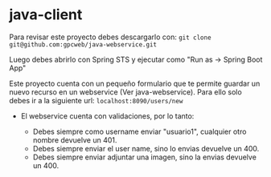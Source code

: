 # java-client

Para revisar este proyecto debes descargarlo con: ```git clone git@github.com:gpcweb/java-webservice.git```

Luego debes abrirlo con Spring STS y ejecutar como "Run as -> Spring Boot App"

Este proyecto cuenta con un pequeño formulario que te permite guardar un nuevo recurso en un webservice (Ver java-webservice).
Para ello solo debes ir a la siguiente url: ```localhost:8090/users/new```


* El webservice cuenta con validaciones, por lo tanto: 

  * Debes siempre como username enviar "usuario1", cualquier otro nombre devuelve un 401.
  * Debes siempre enviar el user name, sino lo envias devuelve un 400.
  * Debes siempre enviar adjuntar una imagen, sino la envias devuelve un 400.
